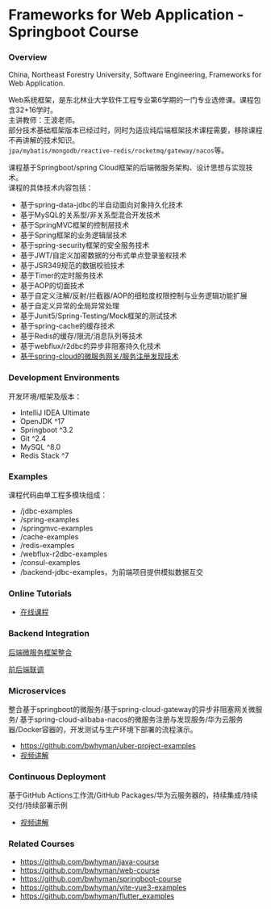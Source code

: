 # Frameworks for Web Application - Springboot Course

### Overview

China, Northeast Forestry University, Software Engineering, Frameworks for Web Application.

Web系统框架，是东北林业大学软件工程专业第6学期的一门专业选修课。课程包含32+16学时。  
主讲教师：王波老师。  
部分技术基础框架版本已经过时，同时为适应纯后端框架技术课程需要，移除课程不再讲解的技术知识。  
`jpa/mybatis/mongodb/reactive-redis/rocketmq/gateway/nacos`等。

课程基于Springboot/spring Cloud框架的后端微服务架构、设计思想与实现技术。  
课程的具体技术内容包括：
- 基于spring-data-jdbc的半自动面向对象持久化技术
- 基于MySQL的关系型/非关系型混合开发技术
- 基于SpringMVC框架的控制层技术
- 基于Spring框架的业务逻辑层技术
- 基于spring-security框架的安全服务技术
- 基于JWT/自定义加密数据的分布式单点登录鉴权技术
- 基于JSR349规范的数据校验技术
- 基于Timer的定时服务技术
- 基于AOP的切面技术
- 基于自定义注解/反射/拦截器/AOP的细粒度权限控制与业务逻辑功能扩展
- 基于自定义异常的全局异常处理
- 基于Junit5/Spring-Testing/Mock框架的测试技术
- 基于spring-cache的缓存技术
- 基于Redis的缓存/限流/消息队列等技术
- 基于webflux/r2dbc的异步非阻塞持久化技术
- [基于spring-cloud的微服务网关/服务注册发现技术](https://github.com/bwhyman/uber-project-examples)

### Development Environments
开发环境/框架及版本：
- IntelliJ IDEA Ultimate
- OpenJDK ^17
- Springboot ^3.2
- Git ^2.4
- MySQL ^8.0
- Redis Stack ^7

### Examples
课程代码由单工程多模块组成：
- /jdbc-examples
- /spring-examples
- /springmvc-examples
- /cache-examples
- /redis-examples
- /webflux-r2dbc-examples
- /consul-examples
- /backend-jdbc-examples，为前端项目提供模拟数据互交

### Online Tutorials
- [在线课程](https://mooc1-1.chaoxing.com/course/208931964.html)

### Backend Integration
[后端微服务框架整合](https://mooc1.chaoxing.com/nodedetailcontroller/visitnodedetail?courseId=208931964&knowledgeId=298571472)

[前后端联调](https://mooc1.chaoxing.com/nodedetailcontroller/visitnodedetail?knowledgeId=300177471&courseId=208931964)

### Microservices
整合基于springboot的微服务/基于spring-cloud-gateway的异步非阻塞网关微服务/
基于spring-cloud-alibaba-nacos的微服务注册与发现服务/华为云服务器/Docker容器的，开发测试与生产环境下部署的流程演示。
- https://github.com/bwhyman/uber-project-examples
- [视频讲解](https://mooc1-1.chaoxing.com/nodedetailcontroller/visitnodedetail?courseId=208931964&knowledgeId=394488338)

### Continuous Deployment
基于GitHub Actions工作流/GitHub Packages/华为云服务器的，持续集成/持续交付/持续部署示例
- [视频讲解](https://mooc1-1.chaoxing.com/nodedetailcontroller/visitnodedetail?courseId=208931964&knowledgeId=326897803)

### Related Courses
- https://github.com/bwhyman/java-course
- https://github.com/bwhyman/web-course
- https://github.com/bwhyman/springboot-course
- https://github.com/bwhyman/vite-vue3-examples
- https://github.com/bwhyman/flutter_examples
